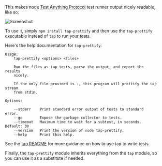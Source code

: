 This makes node [Test Anything Protocol][tap] test runner output
nicely readable, like so:

![Screenshot](http://labs.toolness.com/tap-prettify-2.png)

To use it, simply `npm install tap-prettify` and then use the
`tap-prettify` executable instead of `tap` to run your tests.

Here's the help documentation for `tap-prettify`:

```
Usage:
    tap-prettify <options> <files>

    Run the files as tap tests, parse the output, and report the results
    nicely.

    If the only file provided is -, this program will prettify the tap stream
    from stdin.

Options:

    --stderr    Print standard error output of tests to standard error.
    --gc        Expose the garbage collector to tests.
    --timeout   Maximum time to wait for a subtest, in seconds. Default: 30
    --version   Print the version of node tap-prettify.
    --help      Print this help.
```

See the [tap README][] for more guidance on how to use tap to write tests.

Finally, the `tap-prettify` module inherits everything from the `tap`
module, so you can use it as a substitute if needed.

  [tap]: https://github.com/isaacs/node-tap
  [tap README]: https://github.com/isaacs/node-tap#readme
